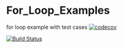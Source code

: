 # For_Loop_Examples
for loop example with test cases
[![codecov](https://codecov.io/gh/raje1reddy/For_Loop_Examples/branch/master/graph/badge.svg)](https://codecov.io/gh/raje1reddy/For_Loop_Examples)

[![Build Status](https://travis-ci.org/raje1reddy/For_Loop_Examples.svg?branch=master)](https://travis-ci.org/raje1reddy/For_Loop_Examples)
